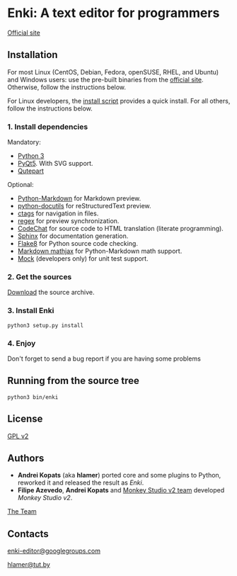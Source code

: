 # Enki: A text editor for programmers

[Official site](http://enki-editor.org/)


## Installation

For most Linux (CentOS, Debian, Fedora, openSUSE, RHEL, and Ubuntu) and Windows users: use the pre-built binaries from the [official site](http://enki-editor.org/). Otherwise, follow the instructions below.

For Linux developers, the [install script](https://github.com/hlamer/enki/blob/master/win/enki_install.sh) provides a quick install. For all others, follow the instructions below.

### 1. Install dependencies
Mandatory:

* [Python 3](http://python.org/download)
* [PyQt5](http://www.riverbankcomputing.co.uk/software/pyqt/download). With SVG support.
* [Qutepart](https://github.com/hlamer/qutepart)

Optional:

* [Python-Markdown](http://packages.python.org/Markdown/install.html) for Markdown preview.
* [python-docutils](http://docutils.sourceforge.net/) for reStructuredText preview.
* [ctags](http://ctags.sourceforge.net/) for navigation in files.
* [regex](https://pypi.python.org/pypi/regex) for preview synchronization.
* [CodeChat](https://bitbucket.org/bjones/documentation/overview) for source code to HTML translation (literate programming).
* [Sphinx](http://sphinx-doc.org/) for documentation generation.
* [Flake8](https://pypi.python.org/pypi/flake8) for Python source code checking.
* [Markdown mathjax](https://github.com/mayoff/python-markdown-mathjax) for Python-Markdown math support.
* [Mock](https://pypi.python.org/pypi/mock) (developers only) for unit test support.

### 2. Get the sources

[Download](https://github.com/hlamer/enki/releases) the source archive.

### 3. Install Enki
    python3 setup.py install

### 4. Enjoy
Don't forget to send a bug report if you are having some problems


## Running from the source tree
    python3 bin/enki

## License
[GPL v2](LICENSE.GPL2.html)

## Authors

* **Andrei Kopats** (aka **hlamer**) ported core and some plugins to Python, reworked it and released the result as *Enki*.
* **Filipe Azevedo**, **Andrei Kopats** and [Monkey Studio v2 team](http://monkeystudio.org/team) developed *Monkey Studio v2*.

[The Team](http://enki-editor.org/team.html)

## Contacts
[enki-editor@googlegroups.com](mailto:enki-editor@googlegroups.com)

[hlamer@tut.by](mailto:hlamer@tut.by)
